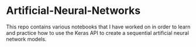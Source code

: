 # Artificial-Neural-Networks
This repo contains various notebooks that I have worked on in order to learn and practice how to use the Keras API to create a sequential artificial neural network models.
